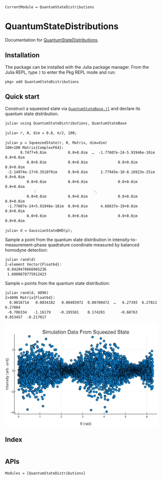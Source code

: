 ```@meta
CurrentModule = QuantumStateDistributions
```

# QuantumStateDistributions

Documentation for [QuantumStateDistributions](https://github.com/foldfelis-QO/QuantumStateDistributions.jl).

## Installation

The package can be installed with the Julia package manager.
From the Julia REPL, type `]` to enter the Pkg REPL mode and run:

```julia-repl
pkg> add QuantumStateDistributions
```

## Quick start

Construct a squeezed state via
[`QuantumStateBase.jl`](https://github.com/foldfelis-QO/QuantumStateBase.jl)
and declare its quantum state distribution.

```julia-repl
julia> using QuantumStateDistributions, QuantumStateBase

julia> r, θ, dim = 0.8, π/2, 100;

julia> ρ = SqueezedState(r, θ, Matrix, dim=dim)
100×100 Matrix{ComplexF64}:
       0.7477+0.0im          0.0+0.0im  …  -1.77607e-24-5.91946e-10im  0.0+0.0im
          0.0+0.0im          0.0+0.0im              0.0+0.0im          0.0+0.0im
 -2.14974e-17+0.351079im     0.0+0.0im      2.77945e-10-8.16923e-25im  0.0+0.0im
          0.0+0.0im          0.0+0.0im              0.0+0.0im          0.0+0.0im
             ⋮                          ⋱
          0.0+0.0im          0.0+0.0im              0.0+0.0im          0.0+0.0im
 -1.77607e-24+5.91946e-10im  0.0+0.0im      4.68637e-19+0.0im          0.0+0.0im
          0.0+0.0im          0.0+0.0im              0.0+0.0im          0.0+0.0im

julia> d = GaussianStateBHD(ρ);
```

Sample a point from the quantum state distribution
in intensity-to-measurement-phase quadrature coordinate
measured by balanced homodyne detection:

```julia-repl
julia> rand(d)
2-element Vector{Float64}:
 0.8420476666965236
 1.6008878775912423
```

Sample `n` points from the quantum state distribution:

```julia-repl
julia> rand(d, 4096)
2×4096 Matrix{Float64}:
  0.0018714   0.0034182   0.00403972  0.00780472  …   6.27393  6.27811    6.27884
 -0.706334   -1.16179    -0.195581    0.174201       -0.60763  0.853457  -0.217017
```

![](assets/demo.png)

## Index

```@index
```

## APIs

```@autodocs
Modules = [QuantumStateDistributions]
```
